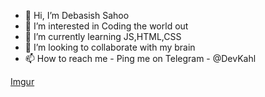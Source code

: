 - 👋 Hi, I’m Debasish Sahoo
- 👀 I’m interested in Coding the world out
- 🌱 I’m currently learning JS,HTML,CSS
- 💞️ I’m looking to collaborate with my brain
- 📫 How to reach me - Ping me on Telegram - @DevKahl

 [Imgur](https://i.imgur.com/YDRAKid.png)
<!---
DebasishSahoo10/DebasishSahoo10 is a ✨ special ✨ repository because its `README.md` (this file) appears on your GitHub profile.
You can click the Preview link to take a look at your changes.
--->
